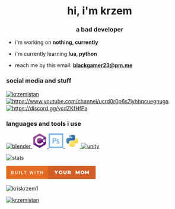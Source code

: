 <h1 align="center">hi, i'm krzem</h1>
<h3 align="center">a bad developer</h3>


- i'm working on **nothing, currently**

- i'm currently learning **lua, python**

- reach me by this email: **blackgamer23@pm.me**

<h3 align="left">social media and stuff</h3>
<p align="left">
<a href="https://twitter.com/krzemistan" target="blank"><img align="center" src="https://raw.githubusercontent.com/rahuldkjain/github-profile-readme-generator/master/src/images/icons/Social/twitter.svg" alt="krzemistan" height="30" width="40" /></a>
<a href="https://www.youtube.com/c/https://www.youtube.com/channel/ucrd0r0p6s7lyhhqcuegnuga" target="blank"><img align="center" src="https://raw.githubusercontent.com/rahuldkjain/github-profile-readme-generator/master/src/images/icons/Social/youtube.svg" alt="https://www.youtube.com/channel/ucrd0r0p6s7lyhhqcuegnuga" height="30" width="40" /></a>
<a href="https://discord.gg/ycdZKfHfPa" target="blank"><img align="center" src="https://raw.githubusercontent.com/rahuldkjain/github-profile-readme-generator/master/src/images/icons/Social/discord.svg" alt="https://discord.gg/ycdZKfHfPa" height="30" width="40" /></a>
</p>

<h3 align="left">languages and tools i use</h3>
<p align="left"> <a href="https://www.blender.org/" target="_blank"> <img src="https://download.blender.org/branding/community/blender_community_badge_white.svg" alt="blender" width="40" height="40"/> </a> <a href="https://www.w3schools.com/cs/" target="_blank"> <img src="https://raw.githubusercontent.com/devicons/devicon/master/icons/csharp/csharp-original.svg" alt="csharp" width="40" height="40"/> </a> <a href="https://www.photoshop.com/en" target="_blank"> <img src="https://raw.githubusercontent.com/devicons/devicon/master/icons/photoshop/photoshop-line.svg" alt="photoshop" width="40" height="40"/> </a> <a href="https://www.python.org" target="_blank"> <img src="https://raw.githubusercontent.com/devicons/devicon/master/icons/python/python-original.svg" alt="python" width="40" height="40"/> </a> <a href="https://unity.com/" target="_blank"> <img src="https://www.vectorlogo.zone/logos/unity3d/unity3d-icon.svg" alt="unity" width="40" height="40"/> </a> </p>

![stats](https://github-readme-stats.vercel.app/api?username=pauljac3&show_icons=true&theme=synthwave)


<img src="https://raw.githubusercontent.com/kriskrzem1/Krzem/gh-pages/urmom.png" width="241" height="35" />

<p align="left"> <img src="https://komarev.com/ghpvc/?username=kriskrzem1&label=Profile%20views&color=0e75b6&style=flat" alt="kriskrzem1" /> </p>
<p align="left"> <a href="https://twitter.com/krzemistan" target="blank"><img src="https://img.shields.io/twitter/follow/krzemistan?logo=twitter&style=for-the-badge" alt="krzemistan" /></a> </p>
